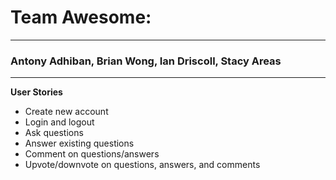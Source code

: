 <h1>Team Awesome:</h1>

---

<h3>Antony Adhiban, Brian Wong, Ian Driscoll, Stacy Areas</h3>

---

**User Stories**

<ul>
	<li>Create new account</li>
	<li>Login and logout</li>
	<li>Ask questions</li>
	<li>Answer existing questions</li>
	<li>Comment on questions/answers</li>
	<li>Upvote/downvote on questions, answers, and comments</li>
</ul>




